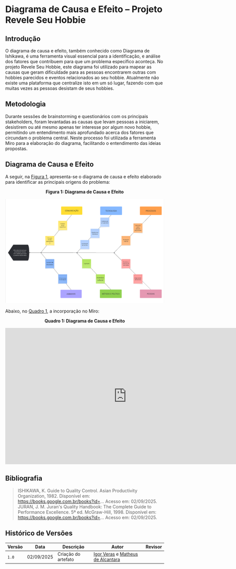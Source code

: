 # Diagrama de Causa e Efeito – Projeto Revele Seu Hobbie

## Introdução

O diagrama de causa e efeito, também conhecido como Diagrama de Ishikawa, é uma ferramenta visual essencial para a identificação, e análise dos fatores que contribuem para que um problema específico aconteça. No projeto Revele Seu Hobbie, este diagrama foi utilizado para mapear as causas que geram dificuldade para as pessoas encontrarem outras com hobbies parecidos e eventos relacionados ao seu hobbie. Atualmente não existe uma plataforma que centralize isto em um só lugar, fazendo com que muitas vezes as pessoas desistam de seus hobbies.

## Metodologia

Durante sessões de brainstorming e questionários com os principais stakeholders, foram levantadas as causas que levam pessoas a iniciarem, desistirem ou até mesmo apenas ter interesse por algum novo hobbie, permitindo um entendimento mais aprofundado acerca dos fatores que circundam o problema central. Neste processo foi utilizada a ferramenta Miro para a elaboração do diagrama, facilitando o entendimento das ideias propostas.

## Diagrama de Causa e Efeito

A seguir, na [Figura 1](#fig-um), apresenta-se o diagrama de causa e efeito elaborado para identificar as principais origens do problema:

<center>

<a id="fig-um">**Figura 1: Diagrama de Causa e Efeito**</a>

</center>

![Figura 1: FishboneDiagram](../Assets/Ishikawa.png)

Abaixo, no [Quadro 1](#quad-um), a incorporação no Miro:

<center>

<a id="quad-um">**Quadro 1: Diagrama de Causa e Efeito**</a>

<iframe width="768" height="432" src="https://miro.com/app/live-embed/uXjVJNGed6g=/?embedMode=view_only_without_ui&moveToViewport=-49,-493,3602,1942&embedId=434713553496" frameborder="0" scrolling="no" allow="fullscreen; clipboard-read; clipboard-write" allowfullscreen></iframe>

</center>

## Bibliografia

> ISHIKAWA, K. Guide to Quality Control. Asian Productivity Organization, 1982. Disponível em: https://books.google.com.br/books?id=... Acesso em: 02/09/2025.  
> JURAN, J. M. Juran's Quality Handbook: The Complete Guide to Performance Excellence. 5ª ed. McGraw-Hill, 1998. Disponível em: https://books.google.com.br/books?id=... Acesso em: 02/09/2025.

## Histórico de Versões

| Versão | Data       | Descrição              | Autor                                          | Revisor                                     |
|--------|------------|------------------------|------------------------------------------------|---------------------------------------------|
| `1.0`  | 02/09/2025 | Criação do artefato    | [Igor Veras](https://github.com/igorvdaniel) e [Matheus de Alcantara](https://github.com/matheusdealcantara)   |  |
